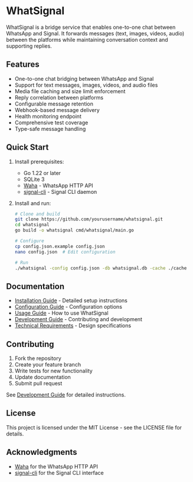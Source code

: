 # WhatSignal

WhatSignal is a bridge service that enables one-to-one chat between WhatsApp and Signal. It forwards messages (text, images, videos, audio) between the platforms while maintaining conversation context and supporting replies.

## Features

- One-to-one chat bridging between WhatsApp and Signal
- Support for text messages, images, videos, and audio files
- Media file caching and size limit enforcement
- Reply correlation between platforms
- Configurable message retention
- Webhook-based message delivery
- Health monitoring endpoint
- Comprehensive test coverage
- Type-safe message handling

## Quick Start

1. Install prerequisites:
   - Go 1.22 or later
   - SQLite 3
   - [Waha](https://github.com/devlikeapro/waha) - WhatsApp HTTP API
   - [signal-cli](https://github.com/AsamK/signal-cli) - Signal CLI daemon

2. Install and run:
   ```bash
   # Clone and build
   git clone https://github.com/yourusername/whatsignal.git
   cd whatsignal
   go build -o whatsignal cmd/whatsignal/main.go

   # Configure
   cp config.json.example config.json
   nano config.json  # Edit configuration

   # Run
   ./whatsignal -config config.json -db whatsignal.db -cache ./cache
   ```

## Documentation

- [Installation Guide](docs/installation.md) - Detailed setup instructions
- [Configuration Guide](docs/configuration.md) - Configuration options
- [Usage Guide](docs/usage.md) - How to use WhatSignal
- [Development Guide](docs/development.md) - Contributing and development
- [Technical Requirements](docs/requirements.md) - Design specifications

## Contributing

1. Fork the repository
2. Create your feature branch
3. Write tests for new functionality
4. Update documentation
5. Submit pull request

See [Development Guide](docs/development.md) for detailed instructions.

## License

This project is licensed under the MIT License - see the LICENSE file for details.

## Acknowledgments

- [Waha](https://github.com/devlikeapro/waha) for the WhatsApp HTTP API
- [signal-cli](https://github.com/AsamK/signal-cli) for the Signal CLI interface 
